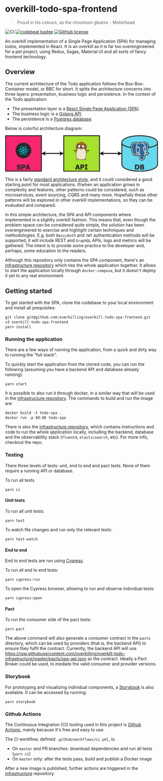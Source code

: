 # overkill-todo-spa-frontend

> Proud in his colours, as the chromium gleams - Motörhead

![CI](https://github.com/overkilling/overkill-todo-spa-frontend/workflows/CI/badge.svg?branch=master)
[![codebeat badge](https://codebeat.co/badges/018d2689-5c2b-44a6-9e4f-4aaba9b70270)](https://codebeat.co/projects/github-com-overkilling-overkill-todo-spa-frontend-master)
[![GitHub license](https://img.shields.io/github/license/overkilling/overkill-todo-spa-frontend)](https://github.com/overkilling/overkill-todo-spa-frontend/blob/master/LICENSE)

An overkill implementation of a Single Page Application (SPA) for managing todos, implemented in React.
It is an overkill as it is far too overengineered for a pet project, using Redux, Sagas, Material UI and all sorts of fancy frontend technology.

## Overview

The current architecture of the Todo application follows the Box-Box-Container model, or BBC for short.
It splits the architecture concerns into three layers: presentation, business logic and persistence.
In the context of the Todo application:

- The presentation layer is a [React Single Page Application (SPA)](https://github.com/overkilling/overkill-todo-spa-frontend)
- The business logic is a [Golang API](https://github.com/overkilling/overkill-todo-monolith-api)
- The persistence is a [Postgres database](https://www.postgresql.org/).

Below is colorful architecture diagram:

![Diagram](/.github/diagram.png?raw=true)

This is a fairly [standard architecture style](https://martinfowler.com/bliki/PresentationDomainDataLayering.html), and it could considered a good starting point for most applications.
If/when an application grows in complexity and features, other patterns could be considered, such as microservices, event sourcing, CQRS and many more.
Hopefully these other patterns will be explored in other overkill implementations, so they can be evaluated and compared.

In this simple architecture, the SPA and API components where implemented in a slighlty overkill fashion.
This means that, even though the problem space can be considered quite simple, the solution has been overengineered to exercise and highlight certain techniques and methodologies.
E.g. both `BasicAuth` and `JWT` authentication methods will be supported, it will include REST and `GraphQL` APIs, logs and metrics will be gathered.
The intent is to provide some practice to the developer and, perhaps, some education to the readers.

Although this repository only contains the SPA component, there's an [infrastructure repository](https://github.com/overkilling/overkill-todo-infrastructure) which ties the whole application together.
It allows to start the application locally through `docker-compose`, but it doesn't deploy it yet to any real environment.

## Getting started

To get started with the SPA, clone the codebase to your local environment and install all prequisites:

```
git clone git@github.com:overkilling/overkill-todo-spa-frontend.git
cd overkill-todo-spa-frontend
yarn install
```

### Running the application

There are a few ways of running the application, from a quick and dirty way to running the "full stack".

To quickly start the application from the cloned code, you can run the following (assuming you have a backend API and database already running):

```
yarn start
```

It is possible to also run it through docker, in a similar way that will be used in the [infrastructure repository](https://github.com/overkilling/overkill-todo-infrastructure).
The commands to build and run the image are:

```
docker build -t todo-spa .
docker run -p 80:80 todo-spa
```

There is also the [infrastructure repository](https://github.com/overkilling/overkill-todo-infrastructure), which contains instructions and code to run the whole application locally, including the backend, database and the observability stack (`fluentd`, `elasticsearch`, etc).
For more info, checkout the repo.

### Testing

There three levels of tests: unit, end to end and pact tests. None of them require a running API or database.

To run all tests

```
yarn ci
```

#### Unit tests

To run all unit tests:

```
yarn test
```

To watch file changes and run only the relevant tests:

```
yarn test-watch
```

#### End to end

End to end tests are run using [Cypress](https://www.cypress.io/).

To run all end to end tests:

```
yarn cypress:run
```

To open the Cypress browser, allowing to run and observe individual tests:

```
yarn cypress:open
```

#### Pact

To run the consumer side of the pact tests:

```
yarn pact
```

The above command will also generate a consumer contract in the `pacts` directory, which can be used by providers (that is, the backend API) to ensure they fulfil the contract.
Currenlty, the backend API will use https://raw.githubusercontent.com/overkilling/overkill-todo-infrastructure/master/pacts/spa-api.json as the contract.
Ideally a Pact Broker could be used, to mediate the valid consumer and provider versions.

### Storybook

For prototyping and visualizing individual components, a [Storybook](https://storybook.js.org/) is also available.
It can be accessed by running:

```
yarn storybook
```

### Github Actions

The Continuous Integration (CI) tooling used in this project is [Github Actions](https://github.com/features/actions), mainly because it's free and easy to use.

The CI workflow, defined `.github/workflows/ci.yml`, is:

- On `master` and PR branches: download dependencies and run all tests (`yarn ci`)
- On `master` only: after the tests pass, build and publish a Docker image

After a new image is published, further actions are triggered in the [infrastructure](https://github.com/overkilling/overkill-todo-infrastructure) repository.
